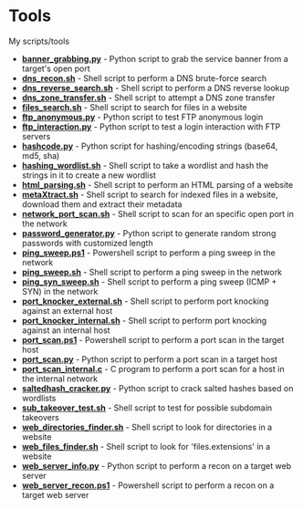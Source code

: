 # Tools
My scripts/tools

* [**banner_grabbing.py**](https://github.com/Kothmun/Tools/blob/main/banner_grabbing.py) - Python script to grab the service banner from a target's open port 
* [**dns_recon.sh**](https://github.com/Kothmun/Tools/blob/main/dns_recon.sh) - Shell script to perform a DNS brute-force search
* [**dns_reverse_search.sh**](https://github.com/Kothmun/Tools/blob/main/dns_reverse_search.sh) - Shell script to perform a DNS reverse lookup
* [**dns_zone_transfer.sh**](https://github.com/Kothmun/Tools/blob/main/dns_zone_transfer.sh) - Shell script to attempt a DNS zone transfer
* [**files_search.sh**](https://github.com/Kothmun/Tools/blob/main/files_search.sh) - Shell script to search for files in a website
* [**ftp_anonymous.py**](https://github.com/Kothmun/Tools/blob/main/ftp_anonymous.py) - Python script to test FTP anonymous login
* [**ftp_interaction.py**](https://github.com/Kothmun/Tools/blob/main/ftp_interaction.py) - Python script to test a login interaction with FTP servers
* [**hashcode.py**](https://github.com/Kothmun/Tools/blob/main/hashcode.py) - Python script for hashing/encoding strings (base64, md5, sha)
* [**hashing_wordlist.sh**](https://github.com/Kothmun/Tools/blob/main/hashing_wordlist.sh) - Shell script to take a wordlist and hash the strings in it to create a new wordlist
* [**html_parsing.sh**](https://github.com/Kothmun/Tools/blob/main/html_parsing.sh) - Shell script to perform an HTML parsing of a website
* [**metaXtract.sh**](https://github.com/Kothmun/Tools/blob/main/metaXtract.sh) - Shell script to search for indexed files in a website, download them and extract their metadata
* [**network_port_scan.sh**](https://github.com/Kothmun/Tools/blob/main/network_port_scan.sh) - Shell script to scan for an specific open port in the network
* [**password_generator.py**](https://github.com/Kothmun/Tools/blob/main/password_generator.py) - Python script to generate random strong passwords with customized length
* [**ping_sweep.ps1**](https://github.com/Kothmun/Tools/blob/main/ping_sweep.ps1) - Powershell script to perform a ping sweep in the network
* [**ping_sweep.sh**](https://github.com/Kothmun/Tools/blob/main/ping_sweep.sh) - Shell script to perform a ping sweep in the network
* [**ping_syn_sweep.sh**](https://github.com/Kothmun/Tools/blob/main/ping_syn_sweep.sh) - Shell script to perform a ping sweep (ICMP + SYN) in the network
* [**port_knocker_external.sh**](https://github.com/Kothmun/Tools/blob/main/port_knocker_external.sh) - Shell script to perform port knocking against an external host
* [**port_knocker_internal.sh**](https://github.com/Kothmun/Tools/blob/main/port_knocker_internal.sh) - Shell script to perform port knocking against an internal host
* [**port_scan.ps1**](https://github.com/Kothmun/Tools/blob/main/port_scan.ps1) - Powershell script to perform a port scan in the target host
* [**port_scan.py**](https://github.com/Kothmun/Tools/blob/main/port_scan.py) - Python script to perform a port scan in a target host
* [**port_scan_internal.c**](https://github.com/Kothmun/Tools/blob/main/port_scan_internal.c) - C program to perform a port scan for a host in the internal network
* [**saltedhash_cracker.py**](https://github.com/Kothmun/Tools/blob/main/saltedhash_cracker.py) - Python script to crack salted hashes based on wordlists
* [**sub_takeover_test.sh**](https://github.com/Kothmun/Tools/blob/main/sub_takeover_test.sh) - Shell script to test for possible subdomain takeovers
* [**web_directories_finder.sh**](https://github.com/Kothmun/Tools/blob/main/web_directories_finder.sh) - Shell script to look for directories in a website
* [**web_files_finder.sh**](https://github.com/Kothmun/Tools/blob/main/web_files_finder.sh) - Shell script to look for 'files.extensions' in a website
* [**web_server_info.py**](https://github.com/Kothmun/Tools/blob/main/web_server_info.py) - Python script to perform a recon on a target web server 
* [**web_server_recon.ps1**](https://github.com/Kothmun/Tools/blob/main/web_server_recon.ps1) - Powershell script to perform a recon on a target web server 
